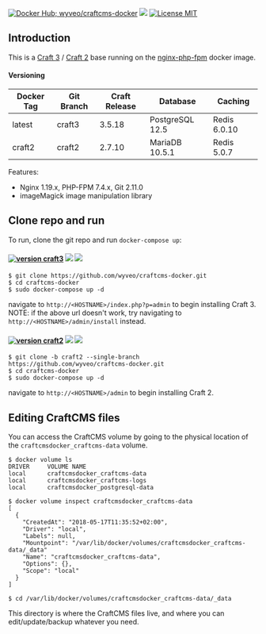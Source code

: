 [![Docker Hub; wyveo/craftcms-docker](https://img.shields.io/badge/docker%20hub-wyveo%2Fcraftcms--docker-blue.svg?&logo=docker&style=for-the-badge)](https://hub.docker.com/r/wyveo/craftcms-docker/) [![](https://badges.weareopensource.me/docker/pulls/wyveo/craftcms-docker?style=for-the-badge)](https://hub.docker.com/r/wyveo/craftcms-docker/) [![License MIT](https://img.shields.io/badge/license-MIT-blue.svg?&style=for-the-badge)](https://github.com/wyveo/nginx-php-fpm/blob/master/LICENSE)
## Introduction
This is a  [Craft 3](https://craftcms.com/3) / [Craft 2](https://craftcms.com/) base running on the [nginx-php-fpm](https://hub.docker.com/r/wyveo/nginx-php-fpm/) docker image.
#### Versioning
| Docker Tag | Git Branch | Craft Release | Database | Caching |
|-----|-------|-----|--------|--------|
| latest | craft3 | 3.5.18 | PostgreSQL 12.5 | Redis 6.0.10 |
| craft2 | craft2 | 2.7.10 | MariaDB 10.5.1 | Redis 5.0.7 |

Features:

 - Nginx 1.19.x, PHP-FPM 7.4.x, Git 2.11.0
 - imageMagick image manipulation library

## Clone repo and run
To run, clone the git repo and run `docker-compose up`:
#### [![version craft3](https://img.shields.io/badge/version-Craft%203-red.svg?&style=for-the-badge)](https://craftcms.com/3) [![](https://img.shields.io/microbadger/image-size/wyveo/craftcms-docker/craft3.svg?&style=for-the-badge)](https://microbadger.com/images/wyveo/craftcms-docker) [![](https://img.shields.io/microbadger/layers/wyveo/craftcms-docker/craft3.svg?&style=for-the-badge)](https://microbadger.com/images/wyveo/craftcms-docker)
```
$ git clone https://github.com/wyveo/craftcms-docker.git
$ cd craftcms-docker
$ sudo docker-compose up -d
```
navigate to `http://<HOSTNAME>/index.php?p=admin` to begin installing Craft 3.
NOTE: if the above url doesn't work, try navigating to `http://<HOSTNAME>/admin/install` instead.

#### [![version craft2](https://img.shields.io/badge/version-Craft%202-red.svg?&style=for-the-badge)](https://craftcms.com/2) [![](https://img.shields.io/microbadger/image-size/wyveo/craftcms-docker/craft2.svg?&style=for-the-badge)](https://microbadger.com/images/wyveo/craftcms-docker) [![](https://img.shields.io/microbadger/layers/wyveo/craftcms-docker/craft2.svg?&style=for-the-badge)](https://microbadger.com/images/wyveo/craftcms-docker)
```
$ git clone -b craft2 --single-branch https://github.com/wyveo/craftcms-docker.git
$ cd craftcms-docker
$ sudo docker-compose up -d
```
navigate to `http://<HOSTNAME>/admin` to begin installing Craft 2.


## Editing CraftCMS files
You can access the CraftCMS volume by going to the physical location of the `craftcmsdocker_craftcms-data` volume.

```shell
$ docker volume ls
DRIVER     VOLUME NAME
local      craftcmsdocker_craftcms-data
local      craftcmsdocker_craftcms-logs
local      craftcmsdocker_postgresql-data

$ docker volume inspect craftcmsdocker_craftcms-data
[
  {
    "CreatedAt": "2018-05-17T11:35:52+02:00",
    "Driver": "local",
    "Labels": null,
    "Mountpoint": "/var/lib/docker/volumes/craftcmsdocker_craftcms-data/_data"
    "Name": "craftcmsdocker_craftcms-data",
    "Options": {},
    "Scope": "local"
  }
]

$ cd /var/lib/docker/volumes/craftcmsdocker_craftcms-data/_data
```

This directory is where the CraftCMS files live, and where you can edit/update/backup whatever you need.
